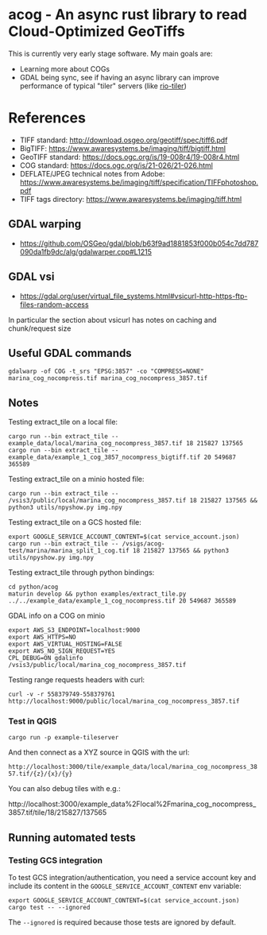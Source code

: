 # acog - An async rust library to read Cloud-Optimized GeoTiffs

This is currently very early stage software. My main goals are:

- Learning more about COGs
- GDAL being sync, see if having an async library can improve performance of typical "tiler" servers (like [rio-tiler](https://cogeotiff.github.io/rio-tiler/))

# References

- TIFF standard: http://download.osgeo.org/geotiff/spec/tiff6.pdf
- BigTIFF: https://www.awaresystems.be/imaging/tiff/bigtiff.html
- GeoTIFF standard: https://docs.ogc.org/is/19-008r4/19-008r4.html
- COG standard: https://docs.ogc.org/is/21-026/21-026.html
- DEFLATE/JPEG technical notes from Adobe: https://www.awaresystems.be/imaging/tiff/specification/TIFFphotoshop.pdf
- TIFF tags directory: https://www.awaresystems.be/imaging/tiff.html

## GDAL warping

- https://github.com/OSGeo/gdal/blob/b63f9ad1881853f000b054c7dd787090da1fb9dc/alg/gdalwarper.cpp#L1215

## GDAL vsi

- https://gdal.org/user/virtual_file_systems.html#vsicurl-http-https-ftp-files-random-access

In particular the section about vsicurl has notes on caching and chunk/request size

## Useful GDAL commands

`gdalwarp -of COG -t_srs "EPSG:3857" -co "COMPRESS=NONE" marina_cog_nocompress.tif marina_cog_nocompress_3857.tif`

## Notes

Testing extract_tile on a local file:

```
cargo run --bin extract_tile -- example_data/local/marina_cog_nocompress_3857.tif 18 215827 137565
cargo run --bin extract_tile -- example_data/example_1_cog_3857_nocompress_bigtiff.tif 20 549687 365589
```

Testing extract_tile on a minio hosted file:

```
cargo run --bin extract_tile -- /vsis3/public/local/marina_cog_nocompress_3857.tif 18 215827 137565 && python3 utils/npyshow.py img.npy
```

Testing extract_tile on a GCS hosted file:

```
export GOOGLE_SERVICE_ACCOUNT_CONTENT=$(cat service_account.json)
cargo run --bin extract_tile -- /vsigs/acog-test/marina/marina_split_1_cog.tif 18 215827 137565 && python3 utils/npyshow.py img.npy
```

Testing extract_tile through python bindings:

```
cd python/acog
maturin develop && python examples/extract_tile.py ../../example_data/example_1_cog_nocompress.tif 20 549687 365589
```

GDAL info on a COG on minio

```
export AWS_S3_ENDPOINT=localhost:9000
export AWS_HTTPS=NO
export AWS_VIRTUAL_HOSTING=FALSE
export AWS_NO_SIGN_REQUEST=YES
CPL_DEBUG=ON gdalinfo /vsis3/public/local/marina_cog_nocompress_3857.tif
```

Testing range requests headers with curl:

`curl -v -r 558379749-558379761 http://localhost:9000/public/local/marina_cog_nocompress_3857.tif`

### Test in QGIS


`cargo run -p example-tileserver`

And then connect as a XYZ source in QGIS with the url:

`http://localhost:3000/tile/example_data/local/marina_cog_nocompress_3857.tif/{z}/{x}/{y}`

You can also debug tiles with e.g.:

http://localhost:3000/example_data%2Flocal%2Fmarina_cog_nocompress_3857.tif/tile/18/215827/137565

## Running automated tests

### Testing GCS integration

To test GCS integration/authentication, you need a service account key and include
its content in the `GOOGLE_SERVICE_ACCOUNT_CONTENT` env variable:

```
export GOOGLE_SERVICE_ACCOUNT_CONTENT=$(cat service_account.json)
cargo test -- --ignored
```

The `--ignored` is required because those tests are ignored by default.